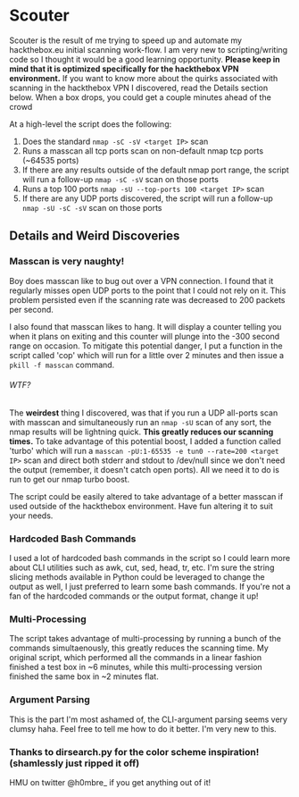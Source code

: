 # Scouter

Scouter is the result of me trying to speed up and automate my hackthebox.eu initial scanning work-flow. I am very new to scripting/writing code so I thought it would be a good learning opportunity. **Please keep in mind that it is optimized specifically for the hackthebox VPN environment.** If you want to know more about the quirks associated with scanning in the hackthebox VPN I discovered, read the Details section below. When a box drops, you could get a couple minutes ahead of the crowd

At a high-level the script does the following:
1. Does the standard `nmap -sC -sV <target IP>` scan
2. Runs a masscan all tcp ports scan on non-default nmap tcp ports (~64535 ports)
3. If there are any results outside of the default nmap port range, the script will run a follow-up `nmap -sC -sV` scan on those ports
4. Runs a top 100 ports `nmap -sU --top-ports 100 <target IP>` scan
5. If there are any UDP ports discovered, the script will run a follow-up `nmap -sU -sC -sV` scan on those ports


## Details and Weird Discoveries

### Masscan is very naughty! 
Boy does masscan like to bug out over a VPN connection. I found that it regularly misses open UDP ports to the point that I could not rely on it. This problem persisted even if the scanning rate was decreased to 200 packets per second. 

I also found that masscan likes to hang. It will display a counter telling you when it plans on exiting and this counter will plunge into the -300 second range on occasion. To mitigate this potential danger, I put a function in the script called 'cop' which will run for a little over 2 minutes and then issue a `pkill -f masscan` command.

###### WTF?
The **weirdest** thing I discovered, was that if you run a UDP all-ports scan with masscan and simultaneously run an `nmap -sU` scan of any sort, the nmap results will be lightning quick. **This greatly reduces our scanning times.** To take advantage of this potential boost, I added a function called 'turbo' which will run a `masscan -pU:1-65535 -e tun0 --rate=200 <target IP>` scan and direct both stderr and stdout to /dev/null since we don't need the output (remember, it doesn't catch open ports). All we need it to do is run to get our nmap turbo boost.

The script could be easily altered to take advantage of a better masscan if used outside of the hackthebox environment. Have fun altering it to suit your needs.

### Hardcoded Bash Commands
I used a lot of hardcoded bash commands in the script so I could learn more about CLI utilities such as awk, cut, sed, head, tr, etc. I'm sure the string slicing methods available in Python could be leveraged to change the output as well, I just preferred to learn some bash commands. If you're not a fan of the hardcoded commands or the output format, change it up!

### Multi-Processing
The script takes advantage of multi-processing by running a bunch of the commands simultaenously, this greatly reduces the scanning time. My original script, which performed all the commands in a linear fashion finished a test box in ~6 minutes, while this multi-processing version finished the same box in ~2 minutes flat. 

### Argument Parsing
This is the part I'm most ashamed of, the CLI-argument parsing seems very clumsy haha. Feel free to tell me how to do it better. I'm very new to this. 

### Thanks to dirsearch.py for the color scheme inspiration! (shamlessly just ripped it off)

HMU on twitter @h0mbre_ if you get anything out of it! 




